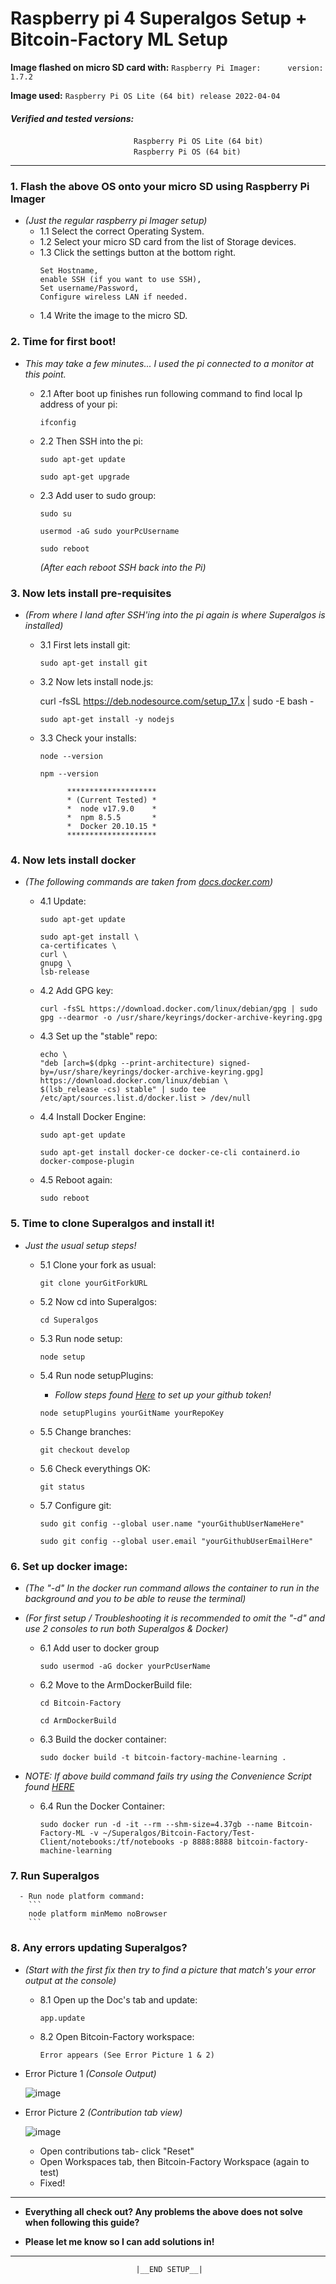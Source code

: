 # __Raspberry pi 4 Superalgos Setup + Bitcoin-Factory ML Setup__
	
**Image flashed on micro SD card with:** `Raspberry Pi Imager:      version: 1.7.2`


**Image used:** `Raspberry Pi OS Lite (64 bit) release 2022-04-04`

#### _Verified and tested versions:_ <br> 
&nbsp;   &nbsp;   &nbsp;   &nbsp;   &nbsp; &nbsp;   &nbsp;   &nbsp;   &nbsp;   &nbsp;  &nbsp;   &nbsp;   &nbsp;   &nbsp;   &nbsp;  &nbsp;   &nbsp;   &nbsp;   &nbsp;   &nbsp;  &nbsp;   &nbsp;   &nbsp;   &nbsp;   &nbsp;
`Raspberry Pi OS Lite (64 bit)`<br>
&nbsp;   &nbsp;   &nbsp;  &nbsp;   &nbsp; &nbsp;   &nbsp;   &nbsp;   &nbsp;   &nbsp;  &nbsp;   &nbsp;   &nbsp;   &nbsp;   &nbsp;  &nbsp;   &nbsp;   &nbsp;   &nbsp;   &nbsp;  &nbsp;   &nbsp;   &nbsp;   &nbsp;  &nbsp;
`Raspberry Pi OS (64 bit)`

***

### __1. Flash the above OS onto your micro SD using Raspberry Pi Imager__
  - _(Just the regular raspberry pi Imager setup)_
    - 1.1 Select the correct Operating System.
    - 1.2 Select your micro SD card from the list of Storage devices.
    - 1.3 Click the settings button at the bottom right.
    	```
	  Set Hostname,
	  enable SSH (if you want to use SSH),
	  Set username/Password,
	  Configure wireless LAN if needed.
	  
     - 1.4 Write the image to the micro SD.



### __2.  Time for first boot!__	 
- _This may take a few minutes... I used the pi connected to a monitor at this point._        

    - 2.1 After boot up finishes run following command to find local Ip address of your pi:
    	  
          ifconfig
	  

    - 2.2 Then SSH into the pi:

	   ```     	   
	   sudo apt-get update
	   ```
	   ``` 
	   sudo apt-get upgrade
	   ```	   
		
     - 2.3 Add user to sudo group: 
 
     	    
           sudo su
	   ```
	   usermod -aG sudo yourPcUsername
	   ```
           sudo reboot


       _(After each reboot SSH back into the Pi)_   
       

                                    

### __3.  Now lets install pre-requisites__

  - _(From where I land after SSH'ing into the pi again is where Superalgos is installed)_

      - 3.1 First lets install git:
      
            sudo apt-get install git



       - 3.2 Now lets install node.js:
       	     
	     curl -fsSL https://deb.nodesource.com/setup_17.x | sudo -E bash -
	     ```
	     sudo apt-get install -y nodejs
	     ```


       - 3.3 Check your installs:
 	     ```
 	     node --version
	     ```
	     ```
	     npm --version
	     ```


                   ********************
				   * (Current Tested) *
				   *  node v17.9.0    *
				   *  npm 8.5.5       *  
				   *  Docker 20.10.15 *
                   ******************** 
        


### __4. Now lets install docker__
  - _(The following commands are taken from [docs.docker.com](https://docs.docker.com/engine/install/debian/#installation-methods))_

	- 4.1 Update:
 	     ```
	     sudo apt-get update
	     ```
	     ```
	     sudo apt-get install \
	     ca-certificates \
	     curl \
	     gnupg \
	     lsb-release
	     ```

	- 4.2 Add GPG key:
 	     ```
	     curl -fsSL https://download.docker.com/linux/debian/gpg | sudo gpg --dearmor -o /usr/share/keyrings/docker-archive-keyring.gpg
	     ```


	 - 4.3 Set up the "stable" repo:
 	     ```
	     echo \
	     "deb [arch=$(dpkg --print-architecture) signed-by=/usr/share/keyrings/docker-archive-keyring.gpg] https://download.docker.com/linux/debian \
	     $(lsb_release -cs) stable" | sudo tee /etc/apt/sources.list.d/docker.list > /dev/null
	     ```
	  
	 - 4.4 Install Docker Engine:
 	     ```
	     sudo apt-get update
	     ```
	     ```
	     sudo apt-get install docker-ce docker-ce-cli containerd.io docker-compose-plugin
	     ```

	 - 4.5  Reboot again:
 	     ```
	     sudo reboot
	     ```


### __5.  Time to clone Superalgos and install it!__

  - _Just the usual setup steps!_
  
	- 5.1 Clone your fork as usual:
 	     ```
	     git clone yourGitForkURL
	     ```
	- 5.2 Now cd into Superalgos:
 	     ```
	     cd Superalgos
	     ```
	  
	- 5.3 Run node setup:
 	     ```
	     node setup
	     ```

	- 5.4 Run node setupPlugins:
	  - _Follow steps found [Here](https://github.com/Superalgos/Superalgos#two-get-your-githubcom-personal-access-token) to set up your github token!_
	  
 	   ```
	   node setupPlugins yourGitName yourRepoKey
	   ```
	- 5.5 Change branches:
 	     ```
	     git checkout develop
	     ```
	- 5.6 Check everythings OK:
 	     ```
	     git status
	     ```
	- 5.7 Configure git:
		 ```
		 sudo git config --global user.name "yourGithubUserNameHere"
		 ```
		 ```
		 sudo git config --global user.email "yourGithubUserEmailHere"
	  
### __6. Set up docker image:__
  - _(The "-d" In the docker run command allows the container to run in the background and you to be able to reuse the terminal)_
  - _(For first setup / Troubleshooting it is recommended to omit the "-d" and use 2 consoles to run both Superalgos & Docker)_
  
    - 6.1 Add user to docker group
      ```
      sudo usermod -aG docker yourPcUserName
      ```
    - 6.2 Move to the ArmDockerBuild file:
      ```
      cd Bitcoin-Factory
      ```
      ```
      cd ArmDockerBuild
      ```
      
    - 6.3 Build the docker container:
      ```
      sudo docker build -t bitcoin-factory-machine-learning .
      ```
  - _NOTE: If above build command fails try using the Convenience Script found [HERE](https://docs.docker.com/engine/install/debian/#install-using-the-convenience-script)_
  
    - 6.4 Run the Docker Container:
      ```
      sudo docker run -d -it --rm --shm-size=4.37gb --name Bitcoin-Factory-ML -v ~/Superalgos/Bitcoin-Factory/Test-Client/notebooks:/tf/notebooks -p 8888:8888 bitcoin-factory-machine-learning
      ```

### __7. Run Superalgos__ 
   
      - Run node platform command:
        ```
        node platform minMemo noBrowser
        ```

### __8.  Any errors updating Superalgos?__
  - _(Start with the first fix then try to find a picture that match's your error output at the console)_
    - 8.1 Open up the Doc's tab and update:
      ```
      app.update
      ```
     - 8.2 Open Bitcoin-Factory workspace:
       ```
       Error appears (See Error Picture 1 & 2)
       ```
			
- Error Picture 1 _(Console Output)_

  ![image](https://raw.githubusercontent.com/theblockchainarborist/Superalgos-Guides/main/Error%20Pictures/Error_1.png)

- Error Picture 2 _(Contribution tab view)_

  ![image](https://github.com/theblockchainarborist/Superalgos-Guides/blob/main/Error%20Pictures/Error_2.png?raw=true)
	

  - Open contributions tab- click "Reset"
  - Open Workspaces tab, then Bitcoin-Factory Workspace (again to test)
   - Fixed!         



***
 - __Everything all check out? Any problems the above does not solve when following this guide?__
    
 - __Please let me know so I can add solutions in!__                                              
  ***




      							|__END SETUP__|
								  



